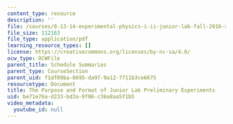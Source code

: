 ```yaml
---
content_type: resource
description: ''
file: /courses/8-13-14-experimental-physics-i-ii-junior-lab-fall-2016-spring-2017/be71e76ad233bd3a9f06c36a8aa5f1b5_MIT8_13-14F16_JLPrelim.pdf
file_size: 112163
file_type: application/pdf
learning_resource_types: []
license: https://creativecommons.org/licenses/by-nc-sa/4.0/
ocw_type: OCWFile
parent_title: Schedule Summaries
parent_type: CourseSection
parent_uid: f1df09ba-8695-da97-9a12-7711b3ce6675
resourcetype: Document
title: The Purpose and Format of Junior Lab Preliminary Experiments
uid: be71e76a-d233-bd3a-9f06-c36a8aa5f1b5
video_metadata:
  youtube_id: null
---
```

